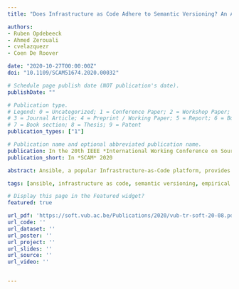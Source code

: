 ```yaml
---
title: "Does Infrastructure as Code Adhere to Semantic Versioning? An Analysis of Ansible Role Evolution"

authors:
- Ruben Opdebeeck
- Ahmed Zerouali
- cvelazquezr
- Coen De Roover

date: "2020-10-27T00:00:00Z"
doi: "10.1109/SCAM51674.2020.00032"

# Schedule page publish date (NOT publication's date).
publishDate: ""

# Publication type.
# Legend: 0 = Uncategorized; 1 = Conference Paper; 2 = Workshop Paper;
# 3 = Journal Article; 4 = Preprint / Working Paper; 5 = Report; 6 = Book; 
# 7 = Book section; 8 = Thesis; 9 = Patent
publication_types: ["1"]

# Publication name and optional abbreviated publication name.
publication: In the 20th IEEE *International Working Conference on Source Code Analysis and Manipulation*, SCAM 2020, Adelaide, Australia
publication_short: In *SCAM* 2020

abstract: Ansible, a popular Infrastructure-as-Code platform, provides reusable collections of tasks called roles. Roles are often contributed by third parties, and like general-purpose libraries, they evolve. As such, new releases of roles need to be tagged with version numbers, for which Ansible recommends adhering to the semantic versioning format. However, roles significantly differ from general-purpose libraries, and it is not yet known what constitutes a breaking change or the addition of a feature to a role. Consequently, this can cause confusion for clients of a role and new role contributors. To alleviate this issue, we perform an empirical study on semantic versioning in Ansible roles to uncover the types of changes that trigger certain types of version bumps. We collect a dataset of over 70000 version increments spanning upwards of 7800 Ansible roles. Moreover, we design a novel structural model for these roles, and implement a domainspecific structural change extraction algorithm to calculate structural difference metrics. Afterwards, we quantitatively investigate the state of semantic versioning in Ansible roles and identify the most commonly changed components. Then, using the structural difference metrics, we train a Random Forest classifier to predict applicable version bumps for Ansible role releases. Lastly, we confirm our empirical findings with a developer survey. Our observations show that although most Ansible role developers follow the semantic versioning format, it appears that they do not always consistently follow the same rules when selecting the version bump to apply.

tags: [ansible, infrastructure as code, semantic versioning, empirical study, mining software repositories]

# Display this page in the Featured widget?
featured: true

url_pdf: 'https://soft.vub.ac.be/Publications/2020/vub-tr-soft-20-08.pdf'
url_code: ''
url_dataset: ''
url_poster: ''
url_project: ''
url_slides: ''
url_source: ''
url_video: ''


---
```

